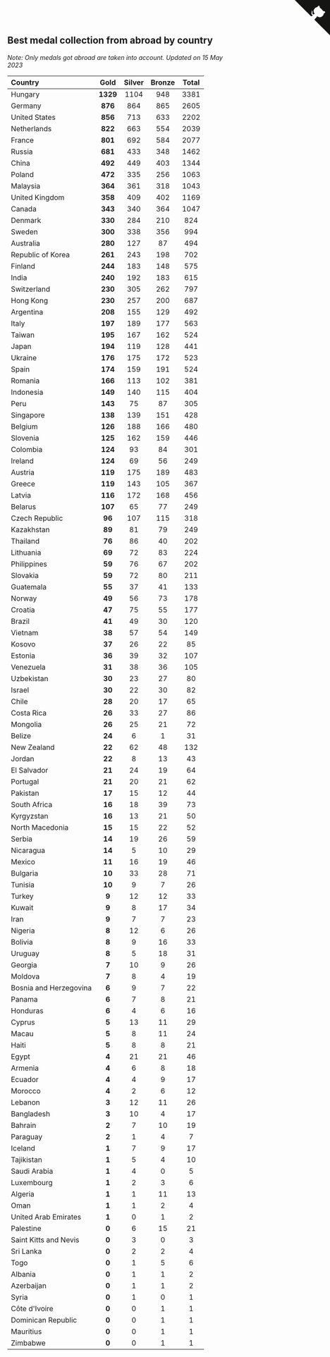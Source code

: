 ## Best medal collection from abroad by country

*Note: Only medals got abroad are taken into account.*
*Updated on 15 May 2023*

| Country | Gold | Silver | Bronze | Total |
| :--- | :--: | :--: | :--: | :--: |
| Hungary | **1329** | 1104 | 948 | 3381 |
| Germany | **876** | 864 | 865 | 2605 |
| United States | **856** | 713 | 633 | 2202 |
| Netherlands | **822** | 663 | 554 | 2039 |
| France | **801** | 692 | 584 | 2077 |
| Russia | **681** | 433 | 348 | 1462 |
| China | **492** | 449 | 403 | 1344 |
| Poland | **472** | 335 | 256 | 1063 |
| Malaysia | **364** | 361 | 318 | 1043 |
| United Kingdom | **358** | 409 | 402 | 1169 |
| Canada | **343** | 340 | 364 | 1047 |
| Denmark | **330** | 284 | 210 | 824 |
| Sweden | **300** | 338 | 356 | 994 |
| Australia | **280** | 127 | 87 | 494 |
| Republic of Korea | **261** | 243 | 198 | 702 |
| Finland | **244** | 183 | 148 | 575 |
| India | **240** | 192 | 183 | 615 |
| Switzerland | **230** | 305 | 262 | 797 |
| Hong Kong | **230** | 257 | 200 | 687 |
| Argentina | **208** | 155 | 129 | 492 |
| Italy | **197** | 189 | 177 | 563 |
| Taiwan | **195** | 167 | 162 | 524 |
| Japan | **194** | 119 | 128 | 441 |
| Ukraine | **176** | 175 | 172 | 523 |
| Spain | **174** | 159 | 191 | 524 |
| Romania | **166** | 113 | 102 | 381 |
| Indonesia | **149** | 140 | 115 | 404 |
| Peru | **143** | 75 | 87 | 305 |
| Singapore | **138** | 139 | 151 | 428 |
| Belgium | **126** | 188 | 166 | 480 |
| Slovenia | **125** | 162 | 159 | 446 |
| Colombia | **124** | 93 | 84 | 301 |
| Ireland | **124** | 69 | 56 | 249 |
| Austria | **119** | 175 | 189 | 483 |
| Greece | **119** | 143 | 105 | 367 |
| Latvia | **116** | 172 | 168 | 456 |
| Belarus | **107** | 65 | 77 | 249 |
| Czech Republic | **96** | 107 | 115 | 318 |
| Kazakhstan | **89** | 81 | 79 | 249 |
| Thailand | **76** | 86 | 40 | 202 |
| Lithuania | **69** | 72 | 83 | 224 |
| Philippines | **59** | 76 | 67 | 202 |
| Slovakia | **59** | 72 | 80 | 211 |
| Guatemala | **55** | 37 | 41 | 133 |
| Norway | **49** | 56 | 73 | 178 |
| Croatia | **47** | 75 | 55 | 177 |
| Brazil | **41** | 49 | 30 | 120 |
| Vietnam | **38** | 57 | 54 | 149 |
| Kosovo | **37** | 26 | 22 | 85 |
| Estonia | **36** | 39 | 32 | 107 |
| Venezuela | **31** | 38 | 36 | 105 |
| Uzbekistan | **30** | 23 | 27 | 80 |
| Israel | **30** | 22 | 30 | 82 |
| Chile | **28** | 20 | 17 | 65 |
| Costa Rica | **26** | 33 | 27 | 86 |
| Mongolia | **26** | 25 | 21 | 72 |
| Belize | **24** | 6 | 1 | 31 |
| New Zealand | **22** | 62 | 48 | 132 |
| Jordan | **22** | 8 | 13 | 43 |
| El Salvador | **21** | 24 | 19 | 64 |
| Portugal | **21** | 20 | 21 | 62 |
| Pakistan | **17** | 15 | 12 | 44 |
| South Africa | **16** | 18 | 39 | 73 |
| Kyrgyzstan | **16** | 13 | 21 | 50 |
| North Macedonia | **15** | 15 | 22 | 52 |
| Serbia | **14** | 19 | 26 | 59 |
| Nicaragua | **14** | 5 | 10 | 29 |
| Mexico | **11** | 16 | 19 | 46 |
| Bulgaria | **10** | 33 | 28 | 71 |
| Tunisia | **10** | 9 | 7 | 26 |
| Turkey | **9** | 12 | 12 | 33 |
| Kuwait | **9** | 8 | 17 | 34 |
| Iran | **9** | 7 | 7 | 23 |
| Nigeria | **8** | 12 | 6 | 26 |
| Bolivia | **8** | 9 | 16 | 33 |
| Uruguay | **8** | 5 | 18 | 31 |
| Georgia | **7** | 10 | 9 | 26 |
| Moldova | **7** | 8 | 4 | 19 |
| Bosnia and Herzegovina | **6** | 9 | 7 | 22 |
| Panama | **6** | 7 | 8 | 21 |
| Honduras | **6** | 4 | 6 | 16 |
| Cyprus | **5** | 13 | 11 | 29 |
| Macau | **5** | 8 | 11 | 24 |
| Haiti | **5** | 8 | 8 | 21 |
| Egypt | **4** | 21 | 21 | 46 |
| Armenia | **4** | 6 | 8 | 18 |
| Ecuador | **4** | 4 | 9 | 17 |
| Morocco | **4** | 2 | 6 | 12 |
| Lebanon | **3** | 12 | 11 | 26 |
| Bangladesh | **3** | 10 | 4 | 17 |
| Bahrain | **2** | 7 | 10 | 19 |
| Paraguay | **2** | 1 | 4 | 7 |
| Iceland | **1** | 7 | 9 | 17 |
| Tajikistan | **1** | 5 | 4 | 10 |
| Saudi Arabia | **1** | 4 | 0 | 5 |
| Luxembourg | **1** | 2 | 3 | 6 |
| Algeria | **1** | 1 | 11 | 13 |
| Oman | **1** | 1 | 2 | 4 |
| United Arab Emirates | **1** | 0 | 1 | 2 |
| Palestine | **0** | 6 | 15 | 21 |
| Saint Kitts and Nevis | **0** | 3 | 0 | 3 |
| Sri Lanka | **0** | 2 | 2 | 4 |
| Togo | **0** | 1 | 5 | 6 |
| Albania | **0** | 1 | 1 | 2 |
| Azerbaijan | **0** | 1 | 1 | 2 |
| Syria | **0** | 1 | 0 | 1 |
| Côte d'Ivoire | **0** | 0 | 1 | 1 |
| Dominican Republic | **0** | 0 | 1 | 1 |
| Mauritius | **0** | 0 | 1 | 1 |
| Zimbabwe | **0** | 0 | 1 | 1 |


<a href="https://github.com/jonatanklosko/wca_statistics" class="github-corner" aria-label="View source on Github"><svg width="80" height="80" viewBox="0 0 250 250" style="fill:#151513; color:#fff; position: absolute; top: 0; border: 0; right: 0;" aria-hidden="true"><path d="M0,0 L115,115 L130,115 L142,142 L250,250 L250,0 Z"></path><path d="M128.3,109.0 C113.8,99.7 119.0,89.6 119.0,89.6 C122.0,82.7 120.5,78.6 120.5,78.6 C119.2,72.0 123.4,76.3 123.4,76.3 C127.3,80.9 125.5,87.3 125.5,87.3 C122.9,97.6 130.6,101.9 134.4,103.2" fill="currentColor" style="transform-origin: 130px 106px;" class="octo-arm"></path><path d="M115.0,115.0 C114.9,115.1 118.7,116.5 119.8,115.4 L133.7,101.6 C136.9,99.2 139.9,98.4 142.2,98.6 C133.8,88.0 127.5,74.4 143.8,58.0 C148.5,53.4 154.0,51.2 159.7,51.0 C160.3,49.4 163.2,43.6 171.4,40.1 C171.4,40.1 176.1,42.5 178.8,56.2 C183.1,58.6 187.2,61.8 190.9,65.4 C194.5,69.0 197.7,73.2 200.1,77.6 C213.8,80.2 216.3,84.9 216.3,84.9 C212.7,93.1 206.9,96.0 205.4,96.6 C205.1,102.4 203.0,107.8 198.3,112.5 C181.9,128.9 168.3,122.5 157.7,114.1 C157.9,116.9 156.7,120.9 152.7,124.9 L141.0,136.5 C139.8,137.7 141.6,141.9 141.8,141.8 Z" fill="currentColor" class="octo-body"></path></svg></a><style>.github-corner:hover .octo-arm{animation:octocat-wave 560ms ease-in-out}@keyframes octocat-wave{0%,100%{transform:rotate(0)}20%,60%{transform:rotate(-25deg)}40%,80%{transform:rotate(10deg)}}@media (max-width:500px){.github-corner:hover .octo-arm{animation:none}.github-corner .octo-arm{animation:octocat-wave 560ms ease-in-out}}</style>
